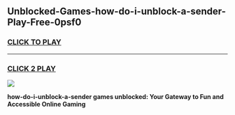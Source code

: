 
## Unblocked-Games-how-do-i-unblock-a-sender-Play-Free-0psf0
<h3>
<a href="https://premium76.site?title=how-do-i-unblock-a-sender&ref=10A">CLICK TO PLAY</a></h3>
<hr>

<h3>
<a href="https://premium76.site?title=how-do-i-unblock-a-sender&ref=10A">CLICK 2 PLAY</a>
  
</h3>

<a href="https://premium76.site?title=how-do-i-unblock-a-sender&ref=10A"><img src="https://clearcache.store/games.png"></a>


**how-do-i-unblock-a-sender games unblocked: Your Gateway to Fun and Accessible Online Gaming**
